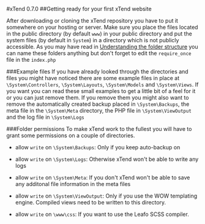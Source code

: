#xTend 0.7.0
##Getting ready for your first xTend website

After downloading or cloning the xTend repository you have to put it somewhere on your hosting or server.
Make sure you place the files located in the public directory (by default `www`) in your public directory and put the system files (by default in `System`) in a directory which is not publicly accessible. As you may have read in [Understanding the folder structure](/0.7.x/2.%20Understanding%20the%20folder%20structure) you can name these folders anything but don't forget to edit the `require_once` file in the `index.php`

###Example files
If you have already looked through the directories and files you might have noticed there are some example files in place at `\System\Controllers`, `\System\Layouts`, `\System\Models` and `\System\Views`. If you want you can read these small examples to get a little bit of a feel for it or you can just remove them. If you remove them you might also want to remove the automatically created backup placed in `\System\Backups`, the meta file in the `\System\Meta` directory, the PHP file in `\System\ViewOutput` and the log file in `\System\Logs`

###Folder permissions
To make xTend work to the fullest you will have to grant some permissions on a couple of directories.  
* allow `write` on `\System\Backups`: Only if you keep auto-backup on  

* allow `write` on `\System\Logs`: Otherwise xTend won't be able to write any logs  

* allow `write` on `\System\Meta`: If you don't xTend won't be able to save any additonal file information in the meta files  

* allow `write` on `\System\ViewOutput`: Only if you use the WOW templating engine. Compiled views need to be written to this directory.  

* allow `write` on `\www\css`: If you want to use the Leafo SCSS compiler.  
 
